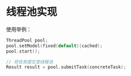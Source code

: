 # 线程池实现

使用举例：

```C++
ThreadPool pool;
pool.setModel(fixed(default)|cached);
pool.start();

// 将任务提交至线程池
Result result = pool.submitTask(concreteTask);
```


